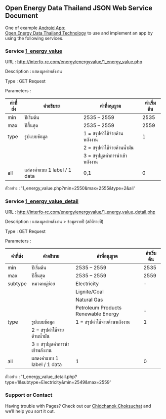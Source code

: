 ## Open Energy Data Thailand JSON Web Service Document 

One of example [Android App: 	
Open Energy Data Thailand Technology](https://play.google.com/store/apps/details?id=iniac.ict.scu.psu.energy.statistics.of.thailand) to use and implement an app by using the following services.

### Service [1_energy_value](http://interfo-rc.com/energy/energyvalue/1_energy_value.php)

URL : http://interfo-rc.com/energy/energyvalue/1_energy_value.php

Description : แสดงมูลค่าพลังงาน

Type : GET Request

Parameters : 

| ค่าที่ส่ง         | 	  คำอธิบาย	| ค่าที่อนุญาต	     |              ค่าเริ่มต้น |
| ------------- | ------------- | ------------- | ------------- |
|min	 |   ปีเริ่มต้น	  |                  2535 – 2559	         |       2535|
|max	 |   ปีสิ้นสุด	   |                   2535 – 2559	     |           2559|
|type	 | รูปแบบข้อมูล	  |                1 = สรุปค่าใช้จ่ายด้านพลังงาน    |  1|
 |||                                    2 = สรุปค่าใช้จ่ายด้านน้ำมัน||                         
 |||                                  3 = สรุปมูลค่าการนำเข้าพลังงาน	||                               
|all	|   แสดงค่าแบบ 1 label / 1 data	  |0,1	                      |     0|

ตัวอย่าง : '1_energy_value.php?min=2550&max=2555&type=2&all'


### Service [1_energy_value_detail](http://interfo-rc.com/energy/energyvalue/1_energy_value_detail.php)

URL : http://interfo-rc.com/energy/energyvalue/1_energy_value_detail.php

Description : แสดงมูลค่าพลังงาน > ข้อมูลรายปี (สถิติรายปี)

Type : GET Request

Parameters : 


| ค่าที่ส่ง         | 	  คำอธิบาย	| ค่าที่อนุญาต	     |              ค่าเริ่มต้น |
| ------------- | ------------- | ------------- | ------------- |
|min	 |   ปีเริ่มต้น	  |                  2535 – 2559	         |       2535|
|max	 |   ปีสิ้นสุด	   |                   2535 – 2559	     |           2559|
|subtype|	หมวดหมู่ย่อย	|Electricity|-|
|||Lignite/Coal||
|||Natural Gas||
|||Petroleum Products Renewable Energy|-|
|type	|รูปแบบข้อมูล	|1 = สรุปค่าใช้จ่ายด้านพลังงาน|1|
||2 = สรุปค่าใช้จ่ายด้านน้ำมัน||
||3 = สรุปมูลค่าการนำเข้าพลังงาน	||
|all	|แสดงค่าแบบ 1 label / 1 data	|1|	0|

ตัวอย่าง : '1_energy_value_detail.php?type=1&subtype=Electricity&min=2549&max=2559'


### Support or Contact

Having trouble with Pages? Check out our [Chidchanok Choksuchat](mailto:cchoksuchat@hotmail.com?subject=[GitHub]%20Source%20Thailand%20Open%20Energy%20Data) and we’ll help you sort it out.
